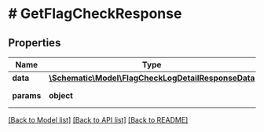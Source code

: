 # # GetFlagCheckResponse

## Properties

Name | Type | Description | Notes
------------ | ------------- | ------------- | -------------
**data** | [**\Schematic\Model\FlagCheckLogDetailResponseData**](FlagCheckLogDetailResponseData.md) |  |
**params** | **object** | Input parameters |

[[Back to Model list]](../../README.md#models) [[Back to API list]](../../README.md#endpoints) [[Back to README]](../../README.md)
